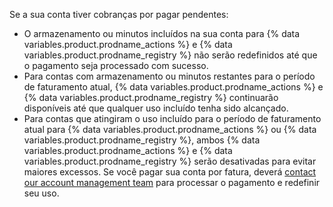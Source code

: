 Se a sua conta tiver cobranças por pagar pendentes:

* O armazenamento ou minutos incluídos na sua conta para {% data variables.product.prodname_actions %} e {% data variables.product.prodname_registry %} não serão redefinidos até que o pagamento seja processado com sucesso.
* Para contas com armazenamento ou minutos restantes para o período de faturamento atual, {% data variables.product.prodname_actions %} e {% data variables.product.prodname_registry %} continuarão disponíveis até que qualquer uso incluído tenha sido alcançado.
* Para contas que atingiram o uso incluído para o período de faturamento atual para {% data variables.product.prodname_actions %} ou {% data variables.product.prodname_registry %}, ambos {% data variables.product.prodname_actions %} e {% data variables.product.prodname_registry %} serão desativadas para evitar maiores excessos. Se você pagar sua conta por fatura, deverá [contact our account management team](https://enterprise.github.com/contact) para processar o pagamento e redefinir seu uso.
